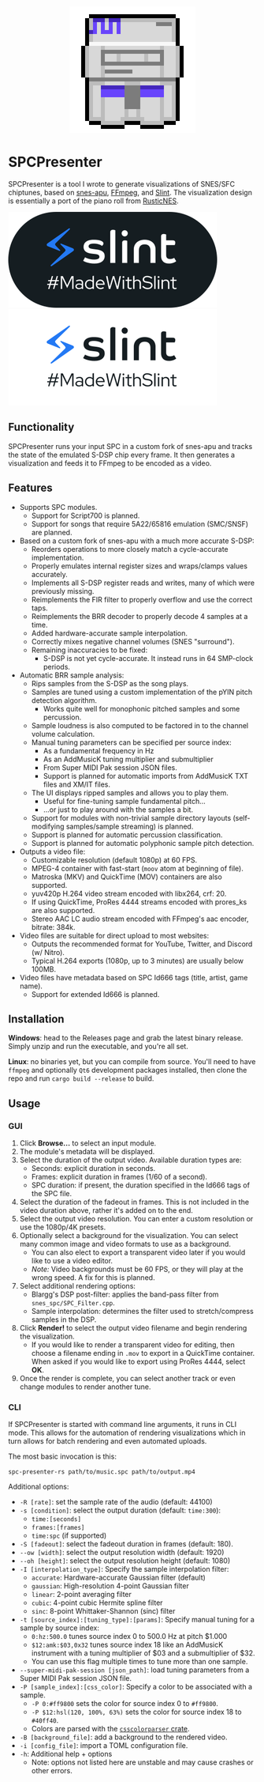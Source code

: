 <p align="center">
    <img src="assets/spc-presenter-icon-xl.png" alt="SPCPresenter logo" />
</p>

# SPCPresenter

SPCPresenter is a tool I wrote to generate visualizations of SNES/SFC
chiptunes, based on [snes-apu][snes-apu], [FFmpeg][ffmpeg],
and [Slint][slint].
The visualization design is essentially a port of the piano roll from
[RusticNES][rusticnes].

![Slint logo](assets/MadeWithSlint-logo-light.svg#gh-light-mode-only)
![Slint logo](assets/MadeWithSlint-logo-dark.svg#gh-dark-mode-only)

## Functionality

SPCPresenter runs your input SPC in a custom fork of snes-apu and
tracks the state of the emulated S-DSP chip every frame. It then
generates a visualization and feeds it to FFmpeg to be encoded as a
video.

## Features

- Supports SPC modules.
  - Support for Script700 is planned.
  - Support for songs that require 5A22/65816 emulation (SMC/SNSF) are planned.
- Based on a custom fork of snes-apu with a much more accurate S-DSP:
  - Reorders operations to more closely match a cycle-accurate implementation.
  - Properly emulates internal register sizes and wraps/clamps values accurately.
  - Implements all S-DSP register reads and writes, many of which were previously missing.
  - Reimplements the FIR filter to properly overflow and use the correct taps.
  - Reimplements the BRR decoder to properly decode 4 samples at a time.
  - Added hardware-accurate sample interpolation.
  - Correctly mixes negative channel volumes (SNES "surround").
  - Remaining inaccuracies to be fixed:
    - S-DSP is not yet cycle-accurate. It instead runs in 64 SMP-clock periods.
- Automatic BRR sample analysis:
  - Rips samples from the S-DSP as the song plays.
  - Samples are tuned using a custom implementation of the pYIN pitch detection
    algorithm.
    - Works quite well for monophonic pitched samples and some percussion.
  - Sample loudness is also computed to be factored in to the channel volume
    calculation.
  - Manual tuning parameters can be specified per source index:
    - As a fundamental frequency in Hz
    - As an AddMusicK tuning multiplier and submultiplier
    - From Super MIDI Pak session JSON files.
    - Support is planned for automatic imports from AddMusicK TXT files
      and XM/IT files.
  - The UI displays ripped samples and allows you to play them.
    - Useful for fine-tuning sample fundamental pitch...
    - ...or just to play around with the samples a bit.
  - Support for modules with non-trivial sample directory layouts
    (self-modifying samples/sample streaming) is planned.
  - Support is planned for automatic percussion classification.
  - Support is planned for automatic polyphonic sample pitch detection.
- Outputs a video file:
    - Customizable resolution (default 1080p) at 60 FPS.
    - MPEG-4 container with fast-start (`moov` atom at beginning of file).
    - Matroska (MKV) and QuickTime (MOV) containers are also supported.
    - yuv420p H.264 video stream encoded with libx264, crf: 20.
    - If using QuickTime, ProRes 4444 streams encoded with prores_ks are also supported.
    - Stereo AAC LC audio stream encoded with FFmpeg's aac encoder, bitrate: 384k.
- Video files are suitable for direct upload to most websites:
    - Outputs the recommended format for YouTube, Twitter, and Discord (w/ Nitro).
    - Typical H.264 exports (1080p, up to 3 minutes) are usually below 100MB.
- Video files have metadata based on SPC Id666 tags (title, artist, game name).
  - Support for extended Id666 is planned.

## Installation

**Windows**: head to the Releases page and grab the latest binary release. Simply unzip
and run the executable, and you're all set.

**Linux**: no binaries yet, but you can compile from source. You'll need to have `ffmpeg`
and optionally `Qt6` development packages installed, then clone the repo and run
`cargo build --release` to build.

## Usage

### GUI

1. Click **Browse...** to select an input module.
2. The module's metadata will be displayed.
3. Select the duration of the output video. Available duration types are:
    - Seconds: explicit duration in seconds.
    - Frames: explicit duration in frames (1/60 of a second).
    - SPC duration: if present, the duration specified in the Id666 tags of
      the SPC file.
4. Select the duration of the fadeout in frames. This is not included in the
   video duration above, rather it's added on to the end.
5. Select the output video resolution. You can enter a custom resolution
   or use the 1080p/4K presets.
6. Optionally select a background for the visualization. You can select many
   common image and video formats to use as a background.
    - You can also elect to export a transparent video later if you would like
      to use a video editor.
    - *Note:* Video backgrounds must be 60 FPS, or they will play at
      the wrong speed. A fix for this is planned.
7. Select additional rendering options:
    - Blargg's DSP post-filter: applies the band-pass filter from `snes_spc/SPC_Filter.cpp`.
    - Sample interpolation: determines the filter used to stretch/compress samples in the DSP.
8. Click **Render!** to select the output video filename and begin rendering
   the visualization.
    - If you would like to render a transparent video for editing, then choose
      a filename ending in `.mov` to export in a QuickTime container. When asked
      if you would like to export using ProRes 4444, select **OK**.
9. Once the render is complete, you can select another track or even change
   modules to render another tune.

### CLI

If SPCPresenter is started with command line arguments, it runs in CLI mode.
This allows for the automation of rendering visualizations which in turn
allows for batch rendering and even automated uploads.

The most basic invocation is this:
```
spc-presenter-rs path/to/music.spc path/to/output.mp4
```

Additional options:
- `-R [rate]`: set the sample rate of the audio (default: 44100)
- `-s [condition]`: select the output duration (default: `time:300`):
    - `time:[seconds]`
    - `frames:[frames]`
    - `time:spc` (if supported)
- `-S [fadeout]`: select the fadeout duration in frames (default: 180).
- `--ow [width]`: select the output resolution width (default: 1920)
- `--oh [height]`: select the output resolution height (default: 1080)
- `-I [interpolation_type]`: Specify the sample interpolation filter:
    - `accurate`: Hardware-accurate Gaussian filter (default)
    - `gaussian`: High-resolution 4-point Gaussian filter
    - `linear`: 2-point averaging filter
    - `cubic`: 4-point cubic Hermite spline filter
    - `sinc`: 8-point Whittaker-Shannon (sinc) filter
- `-t [source_index]:[tuning_type]:[params]`: Specify manual tuning for a sample
  by source index:
    - `0:hz:500.0` tunes source index 0 to 500.0 Hz at pitch $1.000
    - `$12:amk:$03,0x32` tunes source index 18 like an AddMusicK instrument with a
      tuning multiplier of $03 and a submultiplier of $32.
    - You can use this flag multiple times to tune more than one sample.
- `--super-midi-pak-session [json_path]`: load tuning parameters from a Super MIDI
  Pak session JSON file.
- `-P [sample_index]:[css_color]`: Specify a color to be associated with a sample.
    - `-P 0:#ff9800` sets the color for source index 0 to `#ff9800`.
    - `-P $12:hsl(120, 100%, 63%)` sets the color for source index 18 to `#40ff40`.
    - Colors are parsed with the [`csscolorparser` crate][csscolorparser].
- `-B [background_file]`: add a background to the rendered video.
- `-i [config_file]`: import a TOML configuration file.
- `-h`: Additional help + options
    - Note: options not listed here are unstable and may cause crashes or
      other errors.

[snes-apu]: https://github.com/emu-rs/snes-apu
[rusticnes]: https://github.com/zeta0134/rusticnes-core
[ffmpeg]: https://github.com/FFmpeg/FFmpeg
[slint]: https://slint-ui.com
[csscolorparser]: https://docs.rs/csscolorparser/latest/csscolorparser/